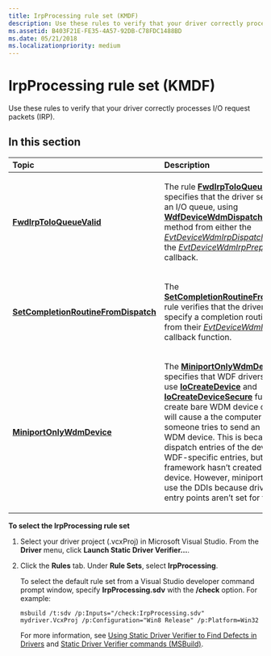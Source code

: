 ```yaml
---
title: IrpProcessing rule set (KMDF)
description: Use these rules to verify that your driver correctly processes I/O request packets (IRP).
ms.assetid: B403F21E-FE35-4A57-92DB-C78FDC1488BD
ms.date: 05/21/2018
ms.localizationpriority: medium
---
```


# IrpProcessing rule set (KMDF)


Use these rules to verify that your driver correctly processes I/O request packets (IRP).

## In this section


<table>
<colgroup>
<col width="50%" />
<col width="50%" />
</colgroup>
<thead>
<tr class="header">
<th align="left">Topic</th>
<th align="left">Description</th>
</tr>
</thead>
<tbody>
<tr class="odd">
<td align="left"><p><a href="kmdf-fwdirptoioqueuevalid.md" data-raw-source="[&lt;strong&gt;FwdIrpToIoQueueValid&lt;/strong&gt;](kmdf-fwdirptoioqueuevalid.md)"><strong>FwdIrpToIoQueueValid</strong></a></p></td>
<td align="left"><p>The rule <a href="kmdf-fwdirptoioqueuevalid.md" data-raw-source="[&lt;strong&gt;FwdIrpToIoQueueValid&lt;/strong&gt;](kmdf-fwdirptoioqueuevalid.md)"><strong>FwdIrpToIoQueueValid</strong></a> specifies that the driver sends an IRP to an I/O queue, using <a href="https://docs.microsoft.com/windows-hardware/drivers/ddi/wdfdevice/nf-wdfdevice-wdfdevicewdmdispatchirptoioqueue" data-raw-source="[&lt;strong&gt;WdfDeviceWdmDispatchIrpToIoQueue&lt;/strong&gt;](https://docs.microsoft.com/windows-hardware/drivers/ddi/wdfdevice/nf-wdfdevice-wdfdevicewdmdispatchirptoioqueue)"><strong>WdfDeviceWdmDispatchIrpToIoQueue</strong></a> method from either the <a href="https://docs.microsoft.com/windows-hardware/drivers/ddi/wdfdevice/nc-wdfdevice-evt_wdfdevice_wdm_irp_dispatch" data-raw-source="[&lt;em&gt;EvtDeviceWdmIrpDispatch&lt;/em&gt;](https://docs.microsoft.com/windows-hardware/drivers/ddi/wdfdevice/nc-wdfdevice-evt_wdfdevice_wdm_irp_dispatch)"><em>EvtDeviceWdmIrpDispatch</em></a> callback or the <a href="https://docs.microsoft.com/windows-hardware/drivers/ddi/wdfdevice/nc-wdfdevice-evt_wdfdevice_wdm_irp_preprocess" data-raw-source="[&lt;em&gt;EvtDeviceWdmIrpPreprocess&lt;/em&gt;](https://docs.microsoft.com/windows-hardware/drivers/ddi/wdfdevice/nc-wdfdevice-evt_wdfdevice_wdm_irp_preprocess)"><em>EvtDeviceWdmIrpPreprocess</em></a> callback.</p></td>
</tr>
<tr class="even">
<td align="left"><p><a href="kmdf-setcompletionroutinefromdispatch.md" data-raw-source="[&lt;strong&gt;SetCompletionRoutineFromDispatch&lt;/strong&gt;](kmdf-setcompletionroutinefromdispatch.md)"><strong>SetCompletionRoutineFromDispatch</strong></a></p></td>
<td align="left"><p>The <a href="kmdf-setcompletionroutinefromdispatch.md" data-raw-source="[&lt;strong&gt;SetCompletionRoutineFromDispatch&lt;/strong&gt;](kmdf-setcompletionroutinefromdispatch.md)"><strong>SetCompletionRoutineFromDispatch</strong></a> rule verifies that the driver does not specify a completion routine on an IRP from their <a href="https://docs.microsoft.com/windows-hardware/drivers/ddi/wdfdevice/nc-wdfdevice-evt_wdfdevice_wdm_irp_dispatch" data-raw-source="[&lt;em&gt;EvtDeviceWdmIrpDispatch&lt;/em&gt;](https://docs.microsoft.com/windows-hardware/drivers/ddi/wdfdevice/nc-wdfdevice-evt_wdfdevice_wdm_irp_dispatch)"><em>EvtDeviceWdmIrpDispatch</em></a> callback function.</p></td>
</tr>
<tr class="odd">
<td align="left"><p><a href="kmdf-miniportonlywdmdevice.md" data-raw-source="[&lt;strong&gt;MiniportOnlyWdmDevice&lt;/strong&gt;](kmdf-miniportonlywdmdevice.md)"><strong>MiniportOnlyWdmDevice</strong></a></p></td>
<td align="left"><p>The <a href="kmdf-miniportonlywdmdevice.md" data-raw-source="[&lt;strong&gt;MiniportOnlyWdmDevice&lt;/strong&gt;](kmdf-miniportonlywdmdevice.md)"><strong>MiniportOnlyWdmDevice</strong></a> rule specifies that WDF drivers should not use <a href="https://docs.microsoft.com/windows-hardware/drivers/ddi/wdm/nf-wdm-iocreatedevice" data-raw-source="[&lt;strong&gt;IoCreateDevice&lt;/strong&gt;](https://docs.microsoft.com/windows-hardware/drivers/ddi/wdm/nf-wdm-iocreatedevice)"><strong>IoCreateDevice</strong></a> and <a href="https://docs.microsoft.com/windows-hardware/drivers/ddi/wdmsec/nf-wdmsec-wdmlibiocreatedevicesecure" data-raw-source="[&lt;strong&gt;IoCreateDeviceSecure&lt;/strong&gt;](https://docs.microsoft.com/windows-hardware/drivers/ddi/wdmsec/nf-wdmsec-wdmlibiocreatedevicesecure)"><strong>IoCreateDeviceSecure</strong></a> functions to create bare WDM device objects. This will cause a the computer to crash if someone tries to send an IRP to the WDM device. This is because IRP dispatch entries of the device are set to WDF-specific entries, but the framework hasn’t created a WDF device. However, miniport drivers can use the DDIs because driver dispatch entry points aren’t set for them.</p></td>
</tr>
</tbody>
</table>

 

**To select the IrpProcessing rule set**

1.  Select your driver project (.vcxProj) in Microsoft Visual Studio. From the **Driver** menu, click **Launch Static Driver Verifier…**.

2.  Click the **Rules** tab. Under **Rule Sets**, select **IrpProcessing**.

    To select the default rule set from a Visual Studio developer command prompt window, specify **IrpProcessing.sdv** with the **/check** option. For example:

    ```
    msbuild /t:sdv /p:Inputs="/check:IrpProcessing.sdv" mydriver.VcxProj /p:Configuration="Win8 Release" /p:Platform=Win32
    ```

    For more information, see [Using Static Driver Verifier to Find Defects in Drivers](https://docs.microsoft.com/windows-hardware/drivers/devtest/using-static-driver-verifier-to-find-defects-in-drivers) and [Static Driver Verifier commands (MSBuild)](https://docs.microsoft.com/windows-hardware/drivers/devtest/-static-driver-verifier-commands--msbuild-).

 

 





